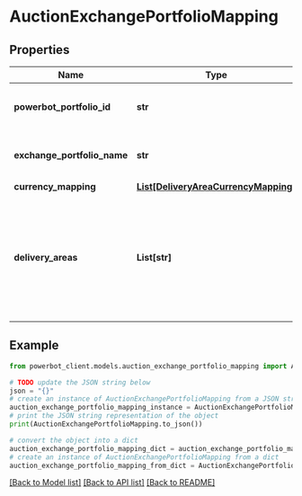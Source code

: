 # AuctionExchangePortfolioMapping


## Properties

Name | Type | Description | Notes
------------ | ------------- | ------------- | -------------
**powerbot_portfolio_id** | **str** | The ID of the PowerBot portfolio. | [optional] 
**exchange_portfolio_name** | **str** | The ID of the exchange portfolio. | [optional] 
**currency_mapping** | [**List[DeliveryAreaCurrencyMapping]**](DeliveryAreaCurrencyMapping.md) |  | [optional] 
**delivery_areas** | **List[str]** | A subset of delivery areas the exchange portfolio has access to, to which the mapping should be applied. | [optional] 

## Example

```python
from powerbot_client.models.auction_exchange_portfolio_mapping import AuctionExchangePortfolioMapping

# TODO update the JSON string below
json = "{}"
# create an instance of AuctionExchangePortfolioMapping from a JSON string
auction_exchange_portfolio_mapping_instance = AuctionExchangePortfolioMapping.from_json(json)
# print the JSON string representation of the object
print(AuctionExchangePortfolioMapping.to_json())

# convert the object into a dict
auction_exchange_portfolio_mapping_dict = auction_exchange_portfolio_mapping_instance.to_dict()
# create an instance of AuctionExchangePortfolioMapping from a dict
auction_exchange_portfolio_mapping_from_dict = AuctionExchangePortfolioMapping.from_dict(auction_exchange_portfolio_mapping_dict)
```
[[Back to Model list]](../README.md#documentation-for-models) [[Back to API list]](../README.md#documentation-for-api-endpoints) [[Back to README]](../README.md)


